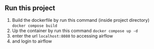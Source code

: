 ## Run this project

1. Build the dockerfile by run this command (inside project directory) `docker compose build`
2. Up the container by run this command `docker compose up -d`
3. enter the url `localhost:8080` to accessing airflow
4. and login to airflow